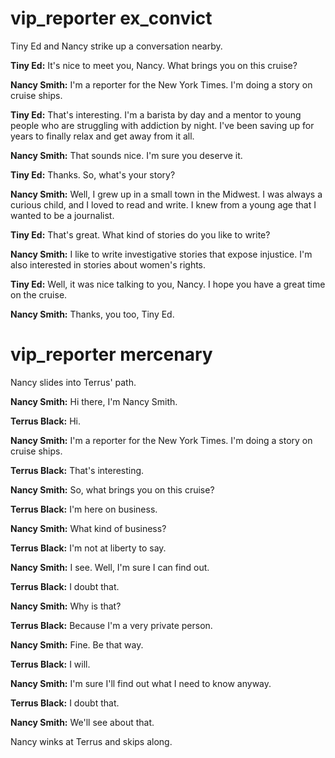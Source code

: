 # vip_reporter ex_convict

Tiny Ed and Nancy strike up a conversation nearby.

**Tiny Ed:** It's nice to meet you, Nancy. What brings you on this cruise?

**Nancy Smith:** I'm a reporter for the New York Times. I'm doing a story on cruise ships.

**Tiny Ed:** That's interesting. I'm a barista by day and a mentor to young people who are struggling with addiction by night. I've been saving up for years to finally relax and get away from it all.

**Nancy Smith:** That sounds nice. I'm sure you deserve it.

**Tiny Ed:** Thanks. So, what's your story?

**Nancy Smith:** Well, I grew up in a small town in the Midwest. I was always a curious child, and I loved to read and write. I knew from a young age that I wanted to be a journalist.

**Tiny Ed:** That's great. What kind of stories do you like to write?

**Nancy Smith:** I like to write investigative stories that expose injustice. I'm also interested in stories about women's rights.

**Tiny Ed:** Well, it was nice talking to you, Nancy. I hope you have a great time on the cruise.

**Nancy Smith:** Thanks, you too, Tiny Ed.

# vip_reporter mercenary

Nancy slides into Terrus' path.

**Nancy Smith:** Hi there, I'm Nancy Smith.

**Terrus Black:** Hi.

**Nancy Smith:** I'm a reporter for the New York Times. I'm doing a story on cruise ships.

**Terrus Black:** That's interesting.

**Nancy Smith:** So, what brings you on this cruise?

**Terrus Black:** I'm here on business.

**Nancy Smith:** What kind of business?

**Terrus Black:** I'm not at liberty to say.

**Nancy Smith:** I see. Well, I'm sure I can find out.

**Terrus Black:** I doubt that.

**Nancy Smith:** Why is that?

**Terrus Black:** Because I'm a very private person.

**Nancy Smith:** Fine. Be that way.

**Terrus Black:** I will.

**Nancy Smith:** I'm sure I'll find out what I need to know anyway.

**Terrus Black:** I doubt that.

**Nancy Smith:** We'll see about that.

Nancy winks at Terrus and skips along.
